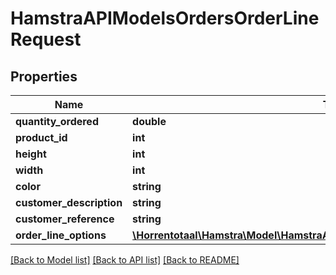 # HamstraAPIModelsOrdersOrderLineRequest

## Properties
Name | Type | Description | Notes
------------ | ------------- | ------------- | -------------
**quantity_ordered** | **double** |  | 
**product_id** | **int** |  | 
**height** | **int** |  | [optional] 
**width** | **int** |  | [optional] 
**color** | **string** |  | [optional] 
**customer_description** | **string** |  | [optional] 
**customer_reference** | **string** |  | [optional] 
**order_line_options** | [**\Horrentotaal\Hamstra\Model\HamstraAPIModelsOrdersOrderLineOptionRequest[]**](HamstraAPIModelsOrdersOrderLineOptionRequest.md) |  | [optional] 

[[Back to Model list]](../README.md#documentation-for-models) [[Back to API list]](../README.md#documentation-for-api-endpoints) [[Back to README]](../README.md)


